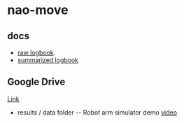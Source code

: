 # nao-move
## docs
- [raw logbook](https://github.com/stdcout42/nao-move/blob/main/docs/raw_logbook.md).
- [summarized logbook]()


## Google Drive
[Link](https://drive.google.com/drive/folders/15IWhDwY0hzxDpBRG4-ujRWeK-qrg7z2i?usp=sharing)

- results / data folder
-- Robot arm simulator demo [video]()

